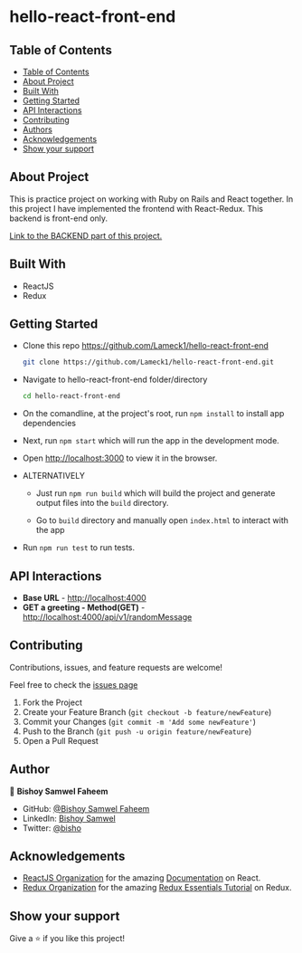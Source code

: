 # hello-react-front-end

## Table of Contents

- [Table of Contents](#table-of-contents)
- [About Project](#about-project)
- [Built With](#built-with)
- [Getting Started](#getting-started)
- [API Interactions](#api-interactions)
- [Contributing](#contributing)
- [Authors](#authors)
- [Acknowledgements](#acknowledgements)
- [Show your support](#show-your-support)

## About Project

This is practice project on working with Ruby on Rails and React together. In this project I have implemented the frontend with React-Redux. This backend is front-end only.

[Link to the BACKEND part of this project.](https://github.com/Lameck1/hello-react-front-end)

<!-- ![screenshot](./screenshot.png) -->

## Built With

- ReactJS
- Redux

## Getting Started

- Clone this repo <https://github.com/Lameck1/hello-react-front-end>

  ```bash
  git clone https://github.com/Lameck1/hello-react-front-end.git
  ```

- Navigate to hello-react-front-end folder/directory

  ```bash
  cd hello-react-front-end
  ```

- On the comandline, at the project's root, run `npm install` to install app dependencies

- Next, run `npm start` which will run the app in the development mode.

- Open [http://localhost:3000](http://localhost:3000) to view it in the browser.

- ALTERNATIVELY

  - Just run `npm run build` which will build the project and generate output files into the `build` directory.

  - Go to `build` directory and manually open `index.html` to interact with the app

- Run `npm run test` to run tests.

## API Interactions

- **Base URL** - <http://localhost:4000>
- **GET a greeting - Method(GET)** - <http://localhost:4000/api/v1/randomMessage>

## Contributing

Contributions, issues, and feature requests are welcome!

Feel free to check the [issues page](https://github.com/Bishoy-Samwel/react-front-end/issues)

1. Fork the Project
2. Create your Feature Branch (`git checkout -b feature/newFeature`)
3. Commit your Changes (`git commit -m 'Add some newFeature'`)
4. Push to the Branch (`git push -u origin feature/newFeature`)
5. Open a Pull Request

## Author
👤 **Bishoy Samwel Faheem**

- GitHub: [@Bishoy Samwel Faheem](https://github.com/Bishoy-Samwel)
- LinkedIn: [Bishoy Samwel](https://www.linkedin.com/in/bishoy-samwuel-ss/)
- Twitter: [@bisho](https://twitter.com/BishoFaheem15)
## Acknowledgements

- [ReactJS Organization](https://reactjs.org/) for the amazing [Documentation](https://reactjs.org/docs/getting-started.html) on React.
- [Redux Organization](https://redux.js.org/) for the amazing [Redux Essentials Tutorial](https://redux.js.org/tutorials/essentials/part-1-overview-concepts) on Redux.


## Show your support

Give a ⭐️ if you like this project!
